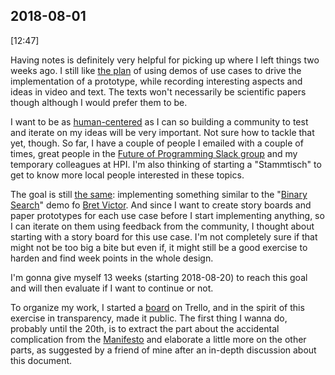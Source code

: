 ## 2018-08-01

[12:47]

Having notes is definitely very helpful for picking up where I left things two weeks ago. I still like [the plan] of using demos of use cases to drive the implementation of a prototype, while recording interesting aspects and ideas in video and text. The texts won't necessarily be scientific papers though although I would prefer them to be.

I want to be as [human-centered] as I can so building a community to test and iterate on my ideas will be very important. Not sure how to tackle that yet, though. So far, I have a couple of people I emailed with a couple of times, great people in the [Future of Programming Slack group] and my temporary colleagues at HPI. I'm also thinking of starting a "Stammtisch" to get to know more local people interested in these topics.

The goal is still [the same]: implementing something similar to the "[Binary Search]" demo fo [Bret Victor]. And since I want to create story boards and paper prototypes for each use case before I start implementing anything, so I can iterate on them using feedback from the community, I thought about starting with a story board for this use case. I'm not completely sure if that might not be too big a bite but even if, it might still be a good exercise to harden and find week points in the whole design.

I'm gonna give myself 13 weeks (starting 2018-08-20) to reach this goal and will then evaluate if I want to continue or not.

To organize my work, I started a [board] on Trello, and in the spirit of this exercise in transparency, made it public. The first thing I wanna do, probably until the 20th, is to extract the part about the accidental complication from the [Manifesto] and elaborate a little more on the other parts, as suggested by a friend of mine after an in-depth discussion about this document.


[the plan]: https://github.com/zells/project/blob/master/log/2018-07-20.md#a-plan
[human-centered]: https://en.wikipedia.org/wiki/Human-centered_design
[Future of Programming Slack group]: http://futureofcoding.org/
[the same]: https://github.com/zells/project/blob/master/log/2018-07-20.md#a-goal
[Binary Search]: https://vimeo.com/36579366#t=984s
[Bret Victor]: http://worrydream.com/
[board]: https://trello.com/b/IqOfEEAW/zells
[Manifesto]: https://github.com/zells/core/blob/master/manifesto.md
